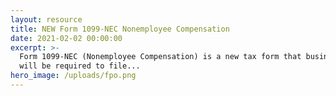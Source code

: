```yaml
---
layout: resource
title: NEW Form 1099-NEC Nonemployee Compensation
date: 2021-02-02 00:00:00
excerpt: >-
  Form 1099-NEC (Nonemployee Compensation) is a new tax form that businesses
  will be required to file...
hero_image: /uploads/fpo.png
---
```


